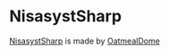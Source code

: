 # NisasystSharp
[NisasystSharp](https://github.com/OatmealDome/NisasystSharp) is made by [OatmealDome](https://github.com/OatmealDome)